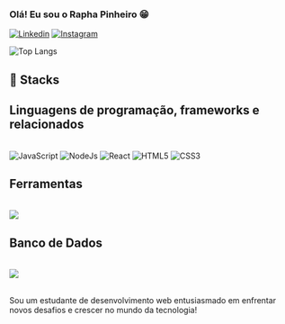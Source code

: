 
### Olá! Eu sou o Rapha Pinheiro 😁

[![Linkedin](https://img.shields.io/badge/LinkedIn-0077B5?style=for-the-badge&logo=linkedin&logoColor=white)](https://www.linkedin.com/in/raphael-pinheiro-a26733179/)
[![Instagram](https://img.shields.io/badge/Instagram-E4405F?style=for-the-badge&logo=instagram&logoColor=white)](https://www.instagram.com/raphaelpinheiro_/)

![Top Langs](https://github-readme-stats.vercel.app/api/top-langs/?username=raphafreitas007&layout=compact)

## 📌 Stacks

## Linguagens de programação, frameworks e relacionados

<div style="display: inline_block"><br/>
    <img aling="center" alt="JavaScript" src="https://img.shields.io/badge/JavaScript-F7DF1E?style=for-the-badge&logo=javascript&logoColor=black">
    <img aling="center" alt="NodeJs" src="https://img.shields.io/badge/Node.js-43853D?style=for-the-badge&logo=node.js&logoColor=white">
    <img aling="center" alt="React" src="https://img.shields.io/badge/React-20232A?style=for-the-badge&logo=react&logoColor=61DAFB">
    <img aling="center" alt="HTML5" src="https://img.shields.io/badge/HTML-239120?style=for-the-badge&logo=html5&logoColor=white">
    <img aling="center" alt="CSS3" src="https://img.shields.io/badge/CSS-239120?&style=for-the-badge&logo=css3&logoColor=white">
</div>

## Ferramentas
 
<div style="display: inline_block"><br/>
    <img aling= "center" atl="Visual Studio Code" src="https://img.shields.io/badge/Visual_Studio_Code-0078D4?style=for-the-badge&logo=visual%20studio%20code&logoColor=white">
</div>

## Banco de Dados

<div style="display: inline_block"><br/>
    <img aling= "center" atl="PostgreSQL" src="https://img.shields.io/badge/PostgreSQL-316192?style=for-the-badge&logo=postgresql&logoColor=white">
</div><br/>

Sou um estudante de desenvolvimento web entusiasmado em enfrentar novos desafios e crescer no mundo da tecnologia!
